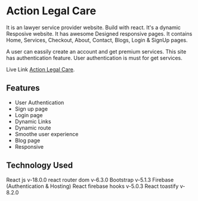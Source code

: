 # Action Legal Care
It is an lawyer service provider website. Build with react. It's a dynamic Resposive website. It has awesome Designed responsive pages. It contains Home, Services, Checkout, About, Contact, Blogs, Login & SignUp pages.

A user can eassily create an account and get premium services. This site has authentication feature. User authentication is must for get services.

Live Link [Action Legal Care]().

## Features

<ul>
                            <li> User Authentication</li>
                         <li>Sign up page</li>
                          <li>Login page</li>
                          <li>Dynamic Links</li>
                        <li>Dynamic route</li>
                        <li>Smoothe user experience</li>
                         <li>Blog page</li>
                           <li>Responsive</li>
  </ul>

## Technology Used

React js v-18.0.0
react router dom v-6.3.0
Bootstrap v-5.1.3
Firebase (Authentication & Hosting)
React firebase hooks v-5.0.3
React toastify v-8.2.0